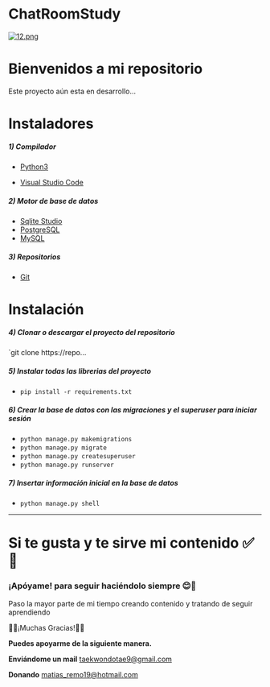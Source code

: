 # ChatRoomStudy

[![12.png](https://i.postimg.cc/MpDd3fKS/12.png)](https://postimg.cc/rDD1Kmrn)

# Bienvenidos a mi repositorio 

Este proyecto aún esta en desarrollo...


# Instaladores

##### 1) Compilador

- [Python3](https://www.python.org/downloads/release/python-396/ "Python3")


- [Visual Studio Code](https://code.visualstudio.com/ "Visual Studio Code")


##### 2) Motor de base de datos

- [Sqlite Studio](https://github.com/pawelsalawa/sqlitestudio/releases "Sqlite Studio")
- [PostgreSQL](https://www.enterprisedb.com/downloads/postgres-postgresql-downloads "PostgreSQL")
- [MySQL](https://www.apachefriends.org/es/index.html "MySQL")

##### 3) Repositorios

- [Git](https://git-scm.com/downloads "Git")

# Instalación

##### 4) Clonar o descargar el proyecto del repositorio

`git clone https://repo...




##### 5) Instalar todas las librerias del proyecto 

- `pip install -r requirements.txt`

##### 6) Crear la base de datos con las migraciones y el superuser para iniciar sesión

- `python manage.py makemigrations`
- `python manage.py migrate`
- `python manage.py createsuperuser`
- `python manage.py runserver`

##### 7) Insertar información inicial en la base de datos

- `python manage.py shell`

------------

#  Si te gusta y te sirve mi contenido ✅🙏
### ¡Apóyame! para seguir haciéndolo siempre 😊👏
Paso la mayor parte de mi tiempo creando contenido y tratando de seguir aprendiendo

🤗💪¡Muchas Gracias!💪🤗

**Puedes apoyarme de la siguiente manera.**

**Enviándome un mail**
taekwondotae9@gmail.com

**Donando**
matias_remo19@hotmail.com
